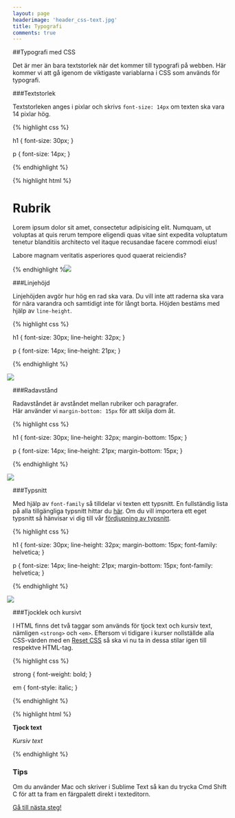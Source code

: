 ```yaml
---
layout: page
headerimage: 'header_css-text.jpg'
title: Typografi
comments: true
---
```



##Typografi med CSS

<p class="preamble">Det är mer än bara textstorlek när det kommer till typografi på webben. Här kommer vi att gå igenom de viktigaste variablarna i CSS som används för typografi.</p>



###Textstorlek

Textstorleken anges i pixlar och skrivs ``font-size: 14px`` om texten ska vara 14 pixlar hög.

{% highlight css %}

h1 {
  font-size: 30px;
}

p {
  font-size: 14px;
}

{% endhighlight %}

{% highlight html %}
<h1>Rubrik</h1>

<p>Lorem ipsum dolor sit amet, consectetur adipisicing elit. Numquam, ut voluptas at quis rerum tempore eligendi quas vitae sint expedita voluptatum tenetur blanditiis architecto vel itaque recusandae facere commodi eius!</p>

<p>Labore magnam veritatis asperiores quod quaerat reiciendis?</p>
{% endhighlight %}

<img src="{{ site.url }}/assets/images/asset_css-typografi-2.png" style="margin-left: -13px;"/>  



###Linjehöjd

Linjehöjden avgör hur hög en rad ska vara. Du vill inte att raderna ska vara för nära varandra och samtidigt inte för långt borta. Höjden bestäms med hjälp av ``line-height``.

{% highlight css %}

h1 {
  font-size: 30px;
  line-height: 32px;
}

p {
  font-size: 14px;
  line-height: 21px;
}

{% endhighlight %}

<img src="{{ site.url }}/assets/images/asset_css-typografi-3.png" style="margin-left: -13px;"/>  



###Radavstånd

Radavståndet är avståndet mellan rubriker och paragrafer.  
Här använder vi ``margin-bottom: 15px`` för att skilja dom åt.

{% highlight css %}

h1 {
  font-size: 30px;
  line-height: 32px;
  margin-bottom: 15px;
}

p {
  font-size: 14px;
  line-height: 21px;
  margin-bottom: 15px;
}

{% endhighlight %}

<img src="{{ site.url }}/assets/images/asset_css-typografi-4.png" style="margin-left: -13px;"/>  



###Typsnitt

Med hjälp av ``font-family`` så tilldelar vi texten ett typsnitt. En fullständig lista på alla tillgängliga typsnitt hittar du <a href="http://cssfontstack.com" target="_blank">här</a>. Om du vill importera ett eget typsnitt så hänvisar vi dig till vår <a href="{{ site.url }}/typsnitt/">fördjupning av typsnitt</a>.

{% highlight css %}

h1 {
  font-size: 30px;
  line-height: 32px;
  margin-bottom: 15px;
  font-family: helvetica;
}

p {
  font-size: 14px;
  line-height: 21px;
  margin-bottom: 15px;
  font-family: helvetica;
}

{% endhighlight %}

<img src="{{ site.url }}/assets/images/asset_css-typografi-5.png" style="margin-left: -13px;"/>  




###Tjocklek och kursivt

I HTML finns det två taggar som används för tjock text och kursiv text, nämligen ``<strong>`` och ``<em>``. Eftersom vi tidigare i kurser nollställde alla CSS-värden med en <a href="{{ site.url }}webbdesign/reset-css/">Reset CSS</a> så ska vi nu ta in dessa stilar igen till respektve HTML-tag.

{% highlight css %}

strong {
  font-weight: bold;
}

em {
  font-style: italic;
}

{% endhighlight %}

{% highlight html %}

<strong>Tjock text</strong>

<em>Kursiv text</em>

{% endhighlight %}




<div class="success box full-width">
	<h3>Tips</h3>
	<p>Om du använder Mac och skriver i Sublime Text så kan du trycka <span class="keyboard">Cmd</span> <span class="keyboard">Shift</span> <span class="keyboard">C</span> för att ta fram en färgpalett direkt i texteditorn.</p>
</div>

<a class="btn btn-next" href="{{ site.url }}#">Gå till nästa steg!</a>
